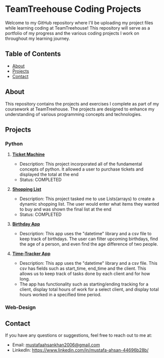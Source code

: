 # TeamTreehouse Coding Projects

Welcome to my GitHub repository where I'll be uploading my project files while learning coding at TeamTreehouse! This repository will serve as a portfolio of my progress and the various coding projects I work on throughout my learning journey.

## Table of Contents

- [About](#about)
- [Projects](#projects)
- [Contact](#contact)

## About

This repository contains the projects and exercises I complete as part of my coursework at TeamTreehouse. The projects are designed to enhance my understanding of various programming concepts and technologies.

## Projects

### Python

1. [**Ticket Machine**](Python/Procedural-Programming/MasterTicket_Project.py)
   - Description: This project incorporated all of the fundamental concepts of python.
     It allowed a user to purchase tickets and displayed the total at the end
   - Status: COMPLETED

2. [**Shopping List**](Python/Procedural-Programming/ShoppingList_Project.py)
   - Description: This project tasked me to use Lists(arrays) to create a dynamic shopping list.
     The user would enter what items they wanted to buy and was shown the final list at the end
   - Status: COMPLETED

3. [**Birthday App**](Python/DateAndTime/birthdayapp)
   - Description: This app uses the "datetime" library and a csv file to keep track of birthdays.
     The user can filter upcoming birthdays, find the age of a person, and even find the age difference of two people.
  
4. [**Time-Tracker App**](Python/DateAndTime/timetracker)
   - Description: This app uses the "datetime" library and a csv file. This csv has fields such as start_time, end_time
     and the client. This allows us to keep track of tasks done by each client and for how long.
   - The app has functionality such as starting/ending tracking for a client, display total hours of work for a select client,
     and display total hours worked in a specified time period.

### Web-Design
     
## Contact
If you have any questions or suggestions, feel free to reach out to me at:
- Email: mustafaahsankhan2006@gmail.com
- LinkedIn: https://www.linkedin.com/in/mustafa-ahsan-44696b28b/
